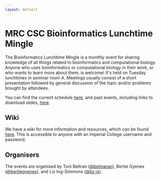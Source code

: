 ```yaml
---
layout: default
---
```


# MRC CSC Bioinformatics Lunchtime Mingle

The Bioinformatics Lunchtime Mingle is a monthly event for sharing knowledge of 
all things related to bioinformatics and computational biology.  Anyone who uses 
bioinformatics or computational biology in their work, or who wants to learn more 
about them, is welcome! It's held on Tuesday lunchtimes in seminar room A. Meetings 
usually consist of a short presentation followed by general discussion of the topic 
and/or problems brought by attendees. 

You can find the current schedule [here](./schedule), and past events, including 
links to download slides, [here](./past-events).

## Wiki

We have a wiki for more information and resources, which can be found 
[here](https://wiki.imperial.ac.uk/display/~ab6415/CSC+Bioinformatics+Network?moved=true). 
This is accessible to anyone with an Imperial College username and password.

## Organisers

The events are organised by Toni Beltran ([@belmaran](https://github.com/belmaran/)), 
Bertie Gyenes ([@bertiegyenes](https://github.com/bertiegyenes/)), and Liz Ing-Simmons 
([@liz-is](https://github.com/liz-is/)).
